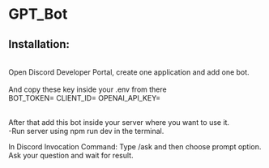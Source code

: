 <h1>GPT_Bot</h1>

<h2>Installation:</h2>
<br>Open Discord Developer Portal, create one application and add one bot. </br>
<br>And copy these key inside your .env from there</br>
<list>BOT_TOKEN=<BOT_TOKEN>
CLIENT_ID=<CLIENT_ID>
OPENAI_API_KEY=<OPENAI_API_KEY></list>
  
<br>After that add this bot inside your server where you want to use it.</br>
-Run server using npm run dev in the terminal.

In Discord 
Invocation Command:
Type /ask and then choose prompt option. Ask your question and wait for result.
